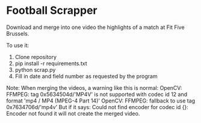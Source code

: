 # Football Scrapper

Download and merge into one video the highlights of a match at Fit Five Brussels.

To use it:
  1. Clone repository
  2. pip install -r requirements.txt
  3. python scrap.py
  4. Fill in date and field number as requested by the program

Note:
  When merging the videos, a warning like this is normal:
        OpenCV: FFMPEG: tag 0x5634504d/'MP4V' is not supported with codec id 12 and format 'mp4 / MP4 (MPEG-4 Part 14)'
        OpenCV: FFMPEG: fallback to use tag 0x7634706d/'mp4v'
    But if it says:
        Could not find encoder for codec id {}: Encoder not found
    it will not create the merged video.
